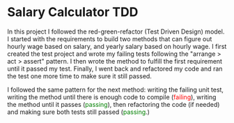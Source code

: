 # Salary Calculator TDD

In this project I followed the red-green-refactor (Test Driven Design) model. I started with the requirements to build two methods that can figure out hourly wage based on salary, and yearly salary based on hourly wage. I first created the test project and wrote my failing tests following the "arrange > act > assert" pattern. I then wrote the method to fulfill the first requirement until it passed my test. Finally, I went back and refactored my code and ran the test one more time to make sure it still passed.
  
I followed the same pattern for the next method: writing the failing unit test, writing the method until there is enough code to compile (<span style="color:red">failing</span>), writing the method until it passes (<span style="color:green">passing</span>), then refactoring the code (if needed) and making sure both tests still passed (<span style="color:green">passing</span>.)
